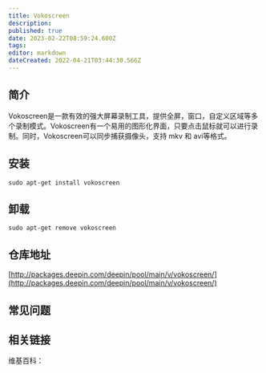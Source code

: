 ```yaml
---
title: Vokoscreen
description: 
published: true
date: 2023-02-22T08:59:24.600Z
tags: 
editor: markdown
dateCreated: 2022-04-21T03:44:30.566Z
---
```


## 简介

Vokoscreen是一款有效的强大屏幕录制工具，提供全屏，窗口，自定义区域等多个录制模式。Vokoscreen有一个易用的图形化界面，只要点击鼠标就可以进行录制。同时，Vokoscreen可以同步捕获摄像头，支持 mkv 和 avi等格式。

## 安装

`sudo apt-get install vokoscreen`

## 卸载

`sudo apt-get remove vokoscreen`

## 仓库地址

[http://packages.deepin.com/deepin/pool/main/v/vokoscreen/](http://packages.deepin.com/deepin/pool/main/v/vokoscreen/)

## 常见问题

## 相关链接

维基百科：
